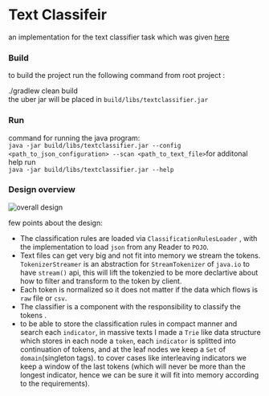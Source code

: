 

# Text Classifeir

an implementation for the text classifier task which was given [here](https://github.com/Mcas-Interviews/TextClassifier_AviadShiber/issues/1)

### **Build**
to build the project run the following command from root project :


./gradlew clean build  
the uber jar will be placed in `build/libs/textclassifier.jar`



### **Run**
command for running the java program:  
``` java -jar build/libs/textclassifier.jar --config <path_to_json_configuration> --scan <path_to_text_file> ```for additonal help run  
``` java -jar build/libs/textclassifier.jar --help ```
### Design overview
![overall design](docs/design.png)

few points about the design:

- The classification rules are loaded via `ClassificationRulesLoader` , with the implementation to load `json` from any Reader to `POJO`.
- Text files can get very big and not fit into memory we stream the tokens. `TokenizerStreamer` is an abstraction for `StreamTokenizer` of `java.io` to have `stream()` api, this will lift the tokenzied to be more declartive about how to filter and transform to the token by client.
- Each token is normalized so it does not matter if the data which flows is `raw` file or `csv`.
- The classifier is a component with the responsibility to classify the tokens .
- to be able to store the classification rules in compact manner and search each `indicator`, in massive texts I made a `Trie` like data structure which stores in each node a `token`, each `indicator` is splitted into continuation of tokens, and at the leaf nodes we keep a `Set` of `domain`(singleton tags). to cover cases like interleaving indicators we keep a window of the last tokens (which will never be more than the longest indicator, hence we can be sure it will fit into memory according to the requirements).